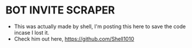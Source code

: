 # BOT INVITE SCRAPER

* This was actually made by shell, I'm posting this here to save the code incase I lost it.
* Check him out here, https://github.com/Shell1010
